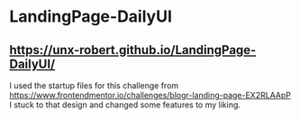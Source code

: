 # LandingPage-DailyUI
## https://unx-robert.github.io/LandingPage-DailyUI/

I used the startup files for this challenge from https://www.frontendmentor.io/challenges/blogr-landing-page-EX2RLAApP I stuck to that design and changed some features to my liking.
